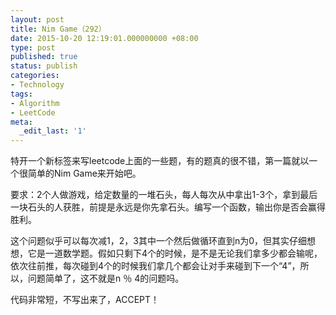 ```yaml
---
layout: post
title: Nim Game（292）
date: 2015-10-20 12:19:01.000000000 +08:00
type: post
published: true
status: publish
categories:
- Technology
tags:
- Algorithm
- LeetCode
meta:
  _edit_last: '1'
---
```

<p>特开一个新标签来写leetcode上面的一些题，有的题真的很不错，第一篇就以一个很简单的Nim Game来开始吧。</p>
<p>要求：2个人做游戏，给定数量的一堆石头，每人每次从中拿出1-3个，拿到最后一块石头的人获胜，前提是永远是你先拿石头。编写一个函数，输出你是否会赢得胜利。</p>
<p>这个问题似乎可以每次减1，2，3其中一个然后做循环直到n为0，但其实仔细想想，它是一道数学题。假如只剩下4个的时候，是不是无论我们拿多少都会输呢，依次往前推，每次碰到4个的时候我们拿几个都会让对手来碰到下一个“4”，所以，问题简单了，这不就是n ％ 4的问题吗。</p>
<p>代码非常短，不写出来了，ACCEPT！</p>
